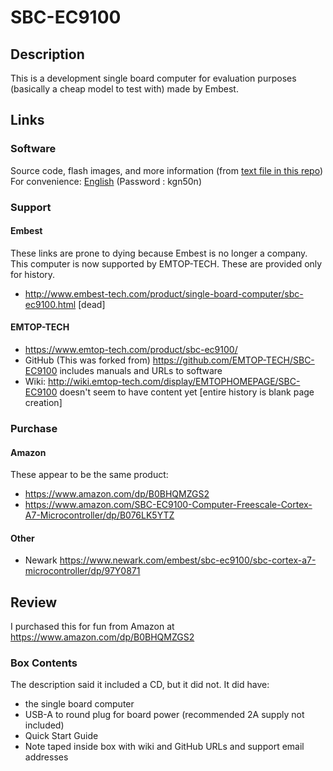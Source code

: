 # SBC-EC9100
## Description
This is a development single board computer for evaluation purposes (basically a cheap model to test with) made by Embest.
## Links
### Software
Source code, flash images, and more information (from [text file in this repo](Software_Download_Link.txt)) For convenience: [English](https://www.jianguoyun.com/p/DRdR2wAQ7L_aCRjPkeoEIAA) (Password : kgn50n)
### Support
#### Embest
These links are prone to dying because Embest is no longer a company. This computer is now supported by EMTOP-TECH. These are provided only for history.
* http://www.embest-tech.com/product/single-board-computer/sbc-ec9100.html [dead]
#### EMTOP-TECH
* https://www.emtop-tech.com/product/sbc-ec9100/
* GitHub (This was forked from) https://github.com/EMTOP-TECH/SBC-EC9100 includes manuals and URLs to software
* Wiki: http://wiki.emtop-tech.com/display/EMTOPHOMEPAGE/SBC-EC9100 doesn't seem to have content yet [entire history is blank page creation]
### Purchase
#### Amazon
These appear to be the same product:
* https://www.amazon.com/dp/B0BHQMZGS2
* https://www.amazon.com/SBC-EC9100-Computer-Freescale-Cortex-A7-Microcontroller/dp/B076LK5YTZ
#### Other
* Newark https://www.newark.com/embest/sbc-ec9100/sbc-cortex-a7-microcontroller/dp/97Y0871
## Review
I purchased this for fun from Amazon at https://www.amazon.com/dp/B0BHQMZGS2
### Box Contents
The description said it included a CD, but it did not. It did have:
* the single board computer
* USB-A to round plug for board power (recommended 2A supply not included)
* Quick Start Guide
* Note taped inside box with wiki and GitHub URLs and support email addresses
